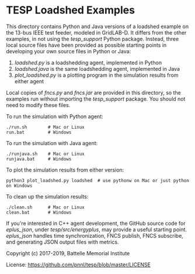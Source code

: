 # TESP Loadshed Examples

This directory contains Python and Java versions of a
loadshed example on the 13-bus IEEE test feeder, modeled
in GridLAB-D. It differs from the other examples, in
not using the *tesp_support* Python package. Instead, three
local source files have been provided as possible starting
points in developing your own source files in Python or Java:

1. *loadshed.py* is a loadshedding agent, implemented in Python
1. *loadshed.java* is the same loadshedding agent, implemented in Java
1. *plot_loadshed.py* is a plotting program in the simulation results from either agent

Local copies of *fncs.py* and *fncs.jar* are provided in this
directory, so the examples run without importing the
*tesp_support* package. You should not need to modify these
files.

To run the simulation with Python agent:

    ./run.sh        # Mac or Linux
    run.bat         # Windows

To run the simulation with Java agent:

    ./runjava.sh    # Mac or Linux
    runjava.bat     # Windows

To plot the simulation results from either version:

    python3 plot_loadshed.py loadshed  # use pythonw on Mac or just python on Windows

To clean up the simulation results:

    ./clean.sh      # Mac or Linux
    clean.bat       # Windows

If you're interested in C++ agent development, the GitHub
source code for *eplus_json*, under *tesp/src/energyplus*,
may provide a useful starting point. *eplus_json* handles
time synchronization, FNCS publish, FNCS subscribe, and
generating JSON output files with metrics.

Copyright (c) 2017-2019, Battelle Memorial Institute

License: https://github.com/pnnl/tesp/blob/master/LICENSE


